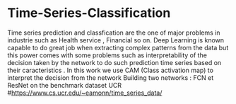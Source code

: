 # Time-Series-Classification

Time series prediction and classfication are the one of major problems in industrie such as Health service , Financial so on.
Deep Learning is known capable to do great job when extracting complex patterns from the data but this power comes with some problems such as interpretability of the decision taken by the network to do such prediction time series based on their caracteristics .
In this work we use CAM (Class activation map) to interpret the decision from the network 
Building two networks : FCN et ResNet on the benchmark dataset UCR #https://www.cs.ucr.edu/~eamonn/time_series_data/
